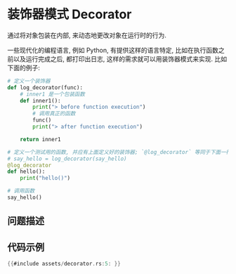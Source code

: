 # 装饰器模式 Decorator

通过将对象包装在内部, 来动态地更改对象在运行时的行为.

一些现代化的编程语言, 例如 Python, 有提供这样的语言特定, 比如在执行函数之前以及运行完成之后,
都打印出日志, 这样的需求就可以用装饰器模式来实现. 比如下面的例子:

```python
# 定义一个装饰器
def log_decorator(func):
    # inner1 是一个包装函数
    def inner1():
        print("> before function execution")
        # 调用真正的函数
        func()
        print("> after function execution")

    return inner1

# 定义一个测试用的函数, 并应有上面定义好的装饰器; `@log_decorator` 等同于下面一行代码的写法:
# say_hello = log_decorator(say_hello)
@log_decorator
def hello():
    print("hello()")

# 调用函数
say_hello()
```

## 问题描述

## 代码示例

```rust
{{#include assets/decorator.rs:5: }}
```